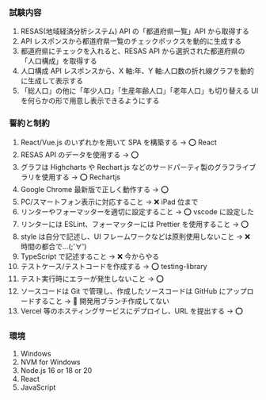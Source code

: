 ### 試験内容

1. RESAS(地域経済分析システム) API の「都道府県一覧」API から取得する
2. API レスポンスから都道府県一覧のチェックボックスを動的に生成する
3. 都道府県にチェックを入れると、RESAS API から選択された都道府県の「人口構成」を取得する
4. 人口構成 API レスポンスから、X 軸:年、Y 軸:人口数の折れ線グラフを動的に生成して表示する
5. 「総人口」の他に「年少人口」「生産年齢人口」「老年人口」も切り替える UI を何らかの形で用意し表示できるようにする

### 誓約と制約

1. React/Vue.js のいずれかを用いて SPA を構築する → :o: React
2. RESAS API のデータを使用する → :o:
3. グラフは Highcharts や Rechart.js などのサードパーティ製のグラフライブラリを使用する → :o: Rechartjs
4. Google Chrome 最新版で正しく動作する → :o:
5. PC/スマートフォン表示に対応すること → :x: iPad 位まで
6. リンターやフォーマッターを適切に設定すること → :o: vscode に設定した
7. リンターには ESLint、フォーマッターには Prettier を使用すること → :o:
8. style は自分で記述し、UI フレームワークなどは原則使用しないこと → :x: 時間の都合で…(;'∀')
9. TypeScript で記述すること → :x: 今からやる
10. テストケース/テストコードを作成する → :o: testing-library
11. テスト実行時にエラーが発生しないこと → :o:
12. ソースコードは Git で管理し、作成したソースコードは GitHub にアップロードすること → :small_red_triangle: 開発用ブランチ作成してない
13. Vercel 等のホスティングサービスにデプロイし、URL を提出する → :o:

### 環境

1. Windows
2. NVM for Windows
3. Node.js 16 or 18 or 20
4. React
5. JavaScript
